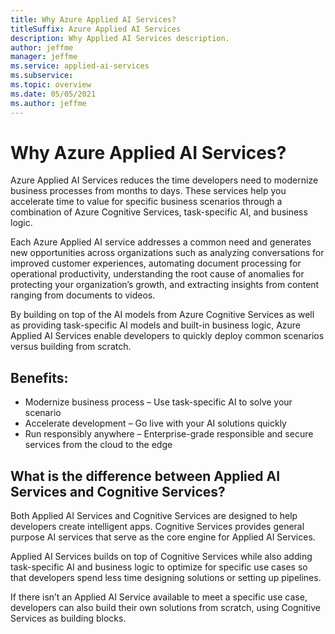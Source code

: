 ```yaml
---
title: Why Azure Applied AI Services?
titleSuffix: Azure Applied AI Services
description: Why Applied AI Services description.
author: jeffme
manager: jeffme
ms.service: applied-ai-services
ms.subservice:
ms.topic: overview
ms.date: 05/05/2021
ms.author: jeffme
---
```


# Why Azure Applied AI Services?

Azure Applied AI Services reduces the time developers need to modernize business processes from months to days. These services help you accelerate time to value for specific business scenarios through a combination of Azure Cognitive Services, task-specific AI, and business logic.  ​

Each Azure Applied AI service addresses a common need and generates new opportunities across organizations such as analyzing conversations for improved customer experiences, automating document processing for operational productivity, understanding the root cause of anomalies for protecting your organization’s growth, and extracting insights from content ranging from documents to videos.

By building on top of the AI models from Azure Cognitive Services as well as providing task-specific AI models and built-in business logic, Azure Applied AI Services enable developers to quickly deploy common scenarios versus building from scratch.

## Benefits: ​​
-	Modernize business process – Use task-specific AI to solve your scenario
-	Accelerate development – Go live with your AI solutions quickly
-	Run responsibly anywhere – Enterprise-grade responsible and secure services from the cloud to the edge 
 

## What is the difference between Applied AI Services and  Cognitive Services? 
 
Both Applied AI Services and Cognitive Services are designed to help developers create intelligent apps. Cognitive Services provides general purpose AI services that serve as the core engine for Applied AI Services.  
 
Applied AI Services builds on top of Cognitive Services while also adding task-specific AI and business logic to optimize for specific use cases so that developers spend less time designing solutions or setting up pipelines.  
 
If there isn’t an Applied AI Service available to meet a specific use case, developers can also build their own solutions from scratch, using Cognitive Services as building blocks. 
